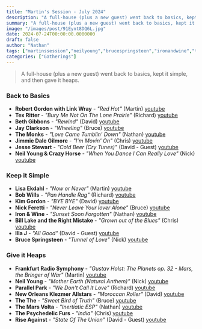 ```yaml
---
title: "Martin's Session - July 2024"
description: "A full-house (plus a new guest) went back to basics, kept it simple, and then gave it heaps."
summary: "A full-house (plus a new guest) went back to basics, kept it simple, and then gave it heaps."
image: "/images/post/91Eynt8DQ6L.jpg"
date: 2024-07-24T00:00:00.0000000
draft: false
author: "Nathan"
tags: ["martinssession","neilyoung","brucespringsteen","ironandwine","themarsvolta","monks","thethe","kimgordon","jimmiedalegilmore","thepsychedelicfurs","illaj","bobwills","texritter","lisaekdahl","bethgibbons","jayclarkson","nickferetti","riseagainst","jessestewart","parallelpark","frankfurtradiosymphony","robertgordonwithlinkwray","neworleansklezmerallstars","billlakeandtherightmistake","youtube"]
categories: ["Gatherings"]
---
```

> A full-house (plus a new guest) went back to basics, kept it simple, and then gave it heaps.

### Back to Basics
- **Robert Gordon with Link Wray** - _"Red Hot"_ (Martin) [youtube](https://www.youtube.com/watch?v=6GHdEOYNpFI)
- **Tex Ritter** - _"Bury Me Not On The Lone Prairie"_ (Richard) [youtube](https://www.youtube.com/watch?v=fdlRN_jCfKo)
- **Beth Gibbons** - _"Rewind"_ (David) [youtube](https://www.youtube.com/watch?v=Wq-tnd8dyjM)
- **Jay Clarkson** - _"Wheeling"_ (Bruce) [youtube](https://www.youtube.com/watch?v=SSqATISb66w)
- **The Monks** - _"Love Came Tumblin' Down"_ (Nathan) [youtube](https://www.youtube.com/watch?v=Mmn4z6T8ZtI)
- **Jimmie Dale Gilmore** - _"I'm Movin' On"_ (Chris) [youtube](https://www.youtube.com/watch?v=XeXs88SIZsA)
- **Jesse Stewart** - _"Cold Beer (Cry Tunes)"_ (David - Guest) [youtube](https://www.youtube.com/watch?v=ZEvQOPUHGH8)
- **Neil Young & Crazy Horse** - _"When You Dance I Can Really Love"_ (Nick) [youtube](https://www.youtube.com/watch?v=hiuJ2vpeZxA)
### Keep it Simple
- **Lisa Ekdahl** - _"Now or Never"_ (Martin) [youtube](https://www.youtube.com/watch?v=AANeqglm2cg)
- **Bob Wills** - _"Pan Handle Rag"_ (Richard) [youtube](https://www.youtube.com/watch?v=NB5E9xVPxv0)
- **Kim Gordon** - _"BYE BYE"_ (David) [youtube](https://www.youtube.com/watch?v=IZ3i80B0qKg)
- **Nick Feretti** - _"Never Leave Your lover Alone"_ (Bruce) [youtube](https://www.youtube.com/watch?v=T8VsezcjBzc)
- **Iron & Wine** - _"Sunset Soon Forgotten"_ (Nathan) [youtube](https://www.youtube.com/watch?v=IWySRJKOx-Y)
- **Bill Lake and the Right Mistake** - _"Grown out of the Blues"_ (Chris) [youtube](https://www.youtube.com/watch?v=gV-Mno3nIXU)
- **Illa J** - _"All Good"_ (David - Guest) [youtube](https://www.youtube.com/watch?v=SOE286bx8XU)
- **Bruce Springsteen** - _"Tunnel of Love"_ (Nick) [youtube](https://www.youtube.com/watch?v=M4K7XZGeHTE)
### Give it Heaps
- **Frankfurt Radio Symphony** - _"Gustav Holst: The Planets op. 32 -  Mars, the Bringer of War"_ (Martin) [youtube](https://www.youtube.com/watch?v=HP5xhyPn58U)
- **Neil Young** - _"Mother Earth (Natural Anthem)"_ (Nick) [youtube](https://www.youtube.com/watch?v=GEAMKBfBSj0)
- **Parallel Park** - _"We Don't Call It Love"_ (Richard) [youtube](https://www.youtube.com/watch?v=NooZ2awg5IA)
- **New Orleans Klezmer Allstars** - _"Moroccan Roller"_ (David) [youtube](https://www.youtube.com/watch?v=UxW5DEK9ecY)
- **The The** - _"Sweet Bird of Truth"_ (Bruce) [youtube](https://www.youtube.com/watch?v=azysyU_Rr1g)
- **The Mars Volta** - _"Inertiatic ESP"_ (Nathan) [youtube](https://www.youtube.com/watch?v=neSQgkEy_xQ)
- **The Psychedelic Furs** - _"India"_ (Chris) [youtube](https://www.youtube.com/watch?v=szZZBQFhAn0)
- **Rise Against** - _"State Of The Union"_ (David - Guest) [youtube](https://www.youtube.com/watch?v=4mVPyfJv_v0)

